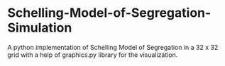 # Schelling-Model-of-Segregation-Simulation

A python implementation of Schelling Model of Segregation in a 32 x 32 grid
with a help of graphics.py library for the visualization.
